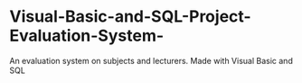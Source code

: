 # Visual-Basic-and-SQL-Project-Evaluation-System-
An evaluation system on subjects and lecturers. Made with Visual Basic and SQL
